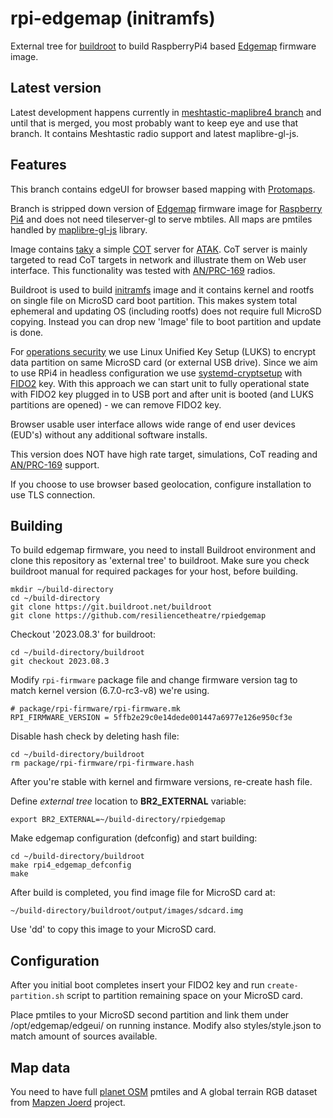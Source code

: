 # rpi-edgemap (initramfs)

External tree for [buildroot](https://buildroot.org) to build RaspberryPi4 based [Edgemap](https://resilience-theatre.com/edgemap/) firmware image. 

## Latest version

Latest development happens currently in [meshtastic-maplibre4 branch](https://github.com/resiliencetheatre/rpiedgemap/tree/meshtastic-maplibre4) and until that is merged, you most
probably want to keep eye and use that branch. It contains Meshtastic radio support and latest maplibre-gl-js.

## Features

This branch contains edgeUI for browser based mapping with [Protomaps](https://protomaps.com/). 

Branch is stripped down version of [Edgemap](https://resilience-theatre.com/edgemap/) firmware image for
[Raspberry Pi4](https://en.wikipedia.org/wiki/Raspberry_Pi) and does not need tileserver-gl to serve 
mbtiles. All maps are pmtiles handled by [maplibre-gl-js](https://github.com/maplibre/maplibre-gl-js) library.

Image contains [taky](https://github.com/tkuester/taky) a simple [COT](https://www.mitre.org/sites/default/files/pdf/09_4937.pdf) server 
for [ATAK](https://tak.gov/products). CoT server is mainly targeted to read CoT targets in network and illustrate them on Web user interface.
This functionality was tested with [AN/PRC-169](https://silvustechnologies.com/) radios.

Buildroot is used to build [initramfs](https://en.wikipedia.org/wiki/Initial_ramdisk) image and it contains kernel and rootfs on single file
on MicroSD card boot partition. This makes system total ephemeral and updating OS (including rootfs) does not require full MicroSD copying. Instead
you can drop new 'Image' file to boot partition and update is done. 

For [operations security](https://en.wikipedia.org/wiki/Operations_security) we use Linux Unified Key Setup (LUKS) to encrypt data partition on same MicroSD card (or external USB drive).
Since we aim to use RPi4 in headless configuration we use [systemd-cryptsetup](https://www.freedesktop.org/software/systemd/man/latest/systemd-cryptsetup@.service.html)
with [FIDO2](https://shop.nitrokey.com/shop/product/nkfi2-nitrokey-fido2-55) key. With this approach we can start unit to fully operational state with FIDO2
key plugged in to USB port and after unit is booted (and LUKS partitions are opened) - we can remove FIDO2 key. 

Browser usable user interface allows wide range of end user devices (EUD's) without any additional software installs. 

This version does NOT have high rate target, simulations, CoT reading and [AN/PRC-169](https://silvustechnologies.com/) support. 

If you choose to use browser based geolocation, configure installation to use TLS connection.

## Building

To build edgemap firmware, you need to install Buildroot environment and clone this repository 
as 'external tree' to buildroot. Make sure you check buildroot manual for required packages 
for your host, before building.

```
mkdir ~/build-directory
cd ~/build-directory
git clone https://git.buildroot.net/buildroot
git clone https://github.com/resiliencetheatre/rpiedgemap
```

Checkout '2023.08.3' for buildroot:

```
cd ~/build-directory/buildroot
git checkout 2023.08.3
```

Modify `rpi-firmware` package file and change firmware version tag to
match kernel version (6.7.0-rc3-v8) we're using. 

```
# package/rpi-firmware/rpi-firmware.mk
RPI_FIRMWARE_VERSION = 5ffb2e29c0e14dede001447a6977e126e950cf3e
```

Disable hash check by deleting hash file:

```
cd ~/build-directory/buildroot
rm package/rpi-firmware/rpi-firmware.hash
```

After you're stable with kernel and firmware versions, re-create hash file.

Define _external tree_ location to **BR2_EXTERNAL** variable:

```
export BR2_EXTERNAL=~/build-directory/rpiedgemap
```

Make edgemap configuration (defconfig) and start building:

```
cd ~/build-directory/buildroot
make rpi4_edgemap_defconfig
make
```

After build is completed, you find image file for MicroSD card at:

```
~/build-directory/buildroot/output/images/sdcard.img
```

Use 'dd' to copy this image to your MicroSD card.

## Configuration

After you initial boot completes insert your FIDO2 key and run `create-partition.sh` script to partition remaining space on your MicroSD card. 

Place pmtiles to your MicroSD second partition and link them under /opt/edgemap/edgeui/ on running instance. Modify also styles/style.json to 
match amount of sources available.

## Map data

You need to have full [planet OSM](https://maps.protomaps.com/builds/) pmtiles and A global terrain RGB dataset from [Mapzen Joerd](https://github.com/tilezen/joerd) project.



